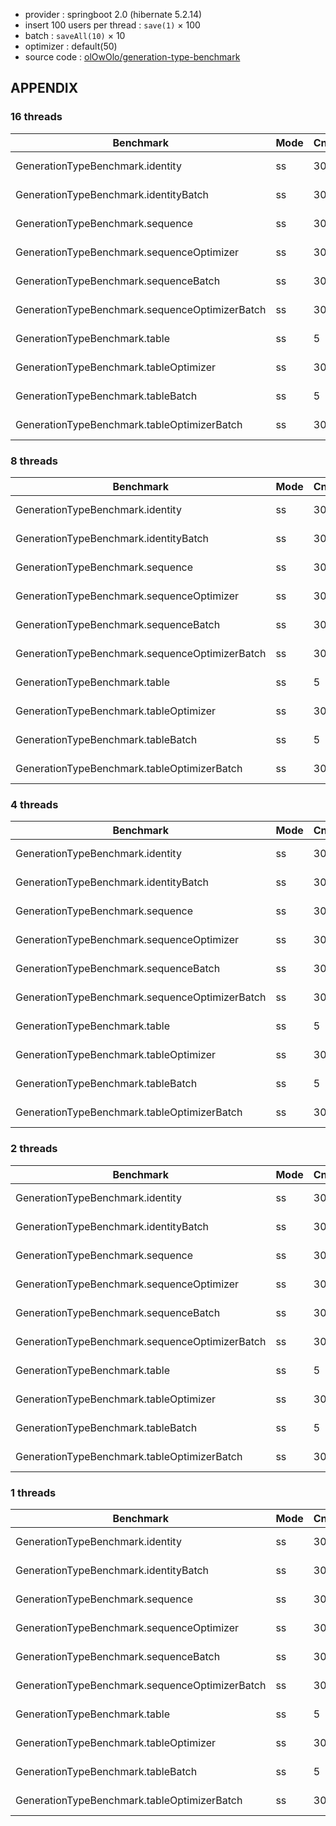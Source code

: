 
<script src="https://cdn.jsdelivr.net/npm/echarts@4.0.4/dist/echarts.common.min.js" integrity="sha256-CRtw4pUXzFosdt4rnjf2ZPyVHH48Rsd5ddXe6jZ6iPM=" crossorigin="anonymous"></script>
<div id="benchmark-chart" style="width: 100%;height: 400px;margin: auto;"></div>
<script>
var benchmarkChart = echarts.init(document.getElementById('benchmark-chart'));
var serial = {
  type: 'bar'
};
var option = {
  legend: {selected: {}},
  tooltip: {},
  dataset: {
    dimensions: ['ops', 'identity', 'identity+batch', 'sequence', 'sequence+optimizer', 'sequence+batch', 'sequence+optimizer+batch', 'table', 'table+optimizer', 'table+batch', 'table+optimizer+batch'],
    source: [
      {ops: '1 thread', 'identity': 280, 'identity+batch': 105, 'sequence': 354, 'sequence+optimizer': 294, 'sequence+batch': 104, 'sequence+optimizer+batch': 44, 'table': 650, 'table+optimizer': 295, 'table+batch': 361, 'table+optimizer+batch': 49},
      {ops: '2 threads', 'identity': 369, 'identity+batch': 143, 'sequence': 476, 'sequence+optimizer': 403, 'sequence+batch': 164, 'sequence+optimizer+batch': 71, 'table': 833, 'table+optimizer': 408, 'table+batch': 576, 'table+optimizer+batch': 85},
      {ops: '4 threads', 'identity': 548, 'identity+batch': 218, 'sequence': 670, 'sequence+optimizer': 537, 'sequence+batch': 204, 'sequence+optimizer+batch': 95, 'table': 1454, 'table+optimizer': 547, 'table+batch': 1101, 'table+optimizer+batch': 101},
      {ops: '8 threads', 'identity': 607, 'identity+batch': 274, 'sequence': 767, 'sequence+optimizer': 633, 'sequence+batch': 252, 'sequence+optimizer+batch': 123, 'table': 4260, 'table+optimizer': 643, 'table+batch': 2409, 'table+optimizer+batch': 138},
      {ops: '16 threads', 'identity': 805, 'identity+batch': 404, 'sequence': 1084, 'sequence+optimizer': 858, 'sequence+batch': 417, 'sequence+optimizer+batch': 193, 'table': 6573, 'table+optimizer': 936, 'table+batch': 5097, 'table+optimizer+batch': 257}
    ]
  },
  xAxis: {type: 'category'},
  yAxis: {},
  series: [
    serial,
    serial,
    serial,
    serial,
    serial,
    serial,
    serial,
    serial,
    serial,
    serial
  ]
};
option.dataset.dimensions.filter(function(value) {
  return value !== 'ops' && value !== 'identity' && value !== 'sequence' && value !== 'table';
}).forEach(function(item) {
  option.legend.selected[item] = false;
});
benchmarkChart.setOption(option);
</script>

<!--more-->

- provider : springboot 2.0 (hibernate 5.2.14)
- insert 100 users per thread : `save(1)` &times; 100
- batch : `saveAll(10)` &times; 10
- optimizer : default(50)
- source code : [olOwOlo/generation-type-benchmark](https://github.com/olOwOlo/generation-type-benchmark)

## APPENDIX

### 16 threads

Benchmark                                       | Mode | Cnt | Score |   Error | Units
----------------------------------------------- | ---- | --- | ----- | ------- | -----
GenerationTypeBenchmark.identity                |   ss |  30 | 0.805 | ± 0.013 |  s/op
GenerationTypeBenchmark.identityBatch           |   ss |  30 | 0.404 | ± 0.097 |  s/op
GenerationTypeBenchmark.sequence                |   ss |  30 | 1.084 | ± 0.011 |  s/op
GenerationTypeBenchmark.sequenceOptimizer       |   ss |  30 | 0.858 | ± 0.011 |  s/op
GenerationTypeBenchmark.sequenceBatch           |   ss |  30 | 0.417 | ± 0.093 |  s/op
GenerationTypeBenchmark.sequenceOptimizerBatch  |   ss |  30 | 0.193 | ± 0.064 |  s/op
GenerationTypeBenchmark.table                   |   ss |   5 | 6.573 | ± 1.118 |  s/op
GenerationTypeBenchmark.tableOptimizer          |   ss |  30 | 0.936 | ± 0.016 |  s/op
GenerationTypeBenchmark.tableBatch              |   ss |   5 | 5.097 | ± 0.230 |  s/op
GenerationTypeBenchmark.tableOptimizerBatch     |   ss |  30 | 0.257 | ± 0.048 |  s/op

### 8 threads

Benchmark                                       | Mode | Cnt | Score |   Error | Units
----------------------------------------------- | ---- | --- | ----- | ------- | -----
GenerationTypeBenchmark.identity                |   ss |  30 | 0.607 | ± 0.077 |  s/op
GenerationTypeBenchmark.identityBatch           |   ss |  30 | 0.274 | ± 0.067 |  s/op
GenerationTypeBenchmark.sequence                |   ss |  30 | 0.767 | ± 0.032 |  s/op
GenerationTypeBenchmark.sequenceOptimizer       |   ss |  30 | 0.633 | ± 0.095 |  s/op
GenerationTypeBenchmark.sequenceBatch           |   ss |  30 | 0.252 | ± 0.032 |  s/op
GenerationTypeBenchmark.sequenceOptimizerBatch  |   ss |  30 | 0.123 | ± 0.029 |  s/op
GenerationTypeBenchmark.table                   |   ss |   5 | 3.260 | ± 0.861 |  s/op
GenerationTypeBenchmark.tableOptimizer          |   ss |  30 | 0.643 | ± 0.017 |  s/op
GenerationTypeBenchmark.tableBatch              |   ss |   5 | 2.409 | ± 0.417 |  s/op
GenerationTypeBenchmark.tableOptimizerBatch     |   ss |  30 | 0.138 | ± 0.026 |  s/op

### 4 threads

Benchmark                                       | Mode | Cnt | Score |   Error | Units
----------------------------------------------- | ---- | --- | ----- | ------- | -----
GenerationTypeBenchmark.identity                |   ss |  30 | 0.548 | ± 0.151 |  s/op
GenerationTypeBenchmark.identityBatch           |   ss |  30 | 0.218 | ± 0.058 |  s/op
GenerationTypeBenchmark.sequence                |   ss |  30 | 0.670 | ± 0.151 |  s/op
GenerationTypeBenchmark.sequenceOptimizer       |   ss |  30 | 0.537 | ± 0.114 |  s/op
GenerationTypeBenchmark.sequenceBatch           |   ss |  30 | 0.204 | ± 0.040 |  s/op
GenerationTypeBenchmark.sequenceOptimizerBatch  |   ss |  30 | 0.095 | ± 0.026 |  s/op
GenerationTypeBenchmark.table                   |   ss |   5 | 1.454 | ± 0.288 |  s/op
GenerationTypeBenchmark.tableOptimizer          |   ss |  30 | 0.547 | ± 0.123 |  s/op
GenerationTypeBenchmark.tableBatch              |   ss |   5 | 1.101 | ± 0.070 |  s/op
GenerationTypeBenchmark.tableOptimizerBatch     |   ss |  30 | 0.101 | ± 0.018 |  s/op

### 2 threads

Benchmark                                       | Mode | Cnt | Score |   Error | Units
----------------------------------------------- | ---- | --- | ----- | ------- | -----
GenerationTypeBenchmark.identity                |   ss |  30 | 0.369 | ± 0.038 |  s/op
GenerationTypeBenchmark.identityBatch           |   ss |  30 | 0.143 | ± 0.020 |  s/op
GenerationTypeBenchmark.sequence                |   ss |  30 | 0.476 | ± 0.051 |  s/op
GenerationTypeBenchmark.sequenceOptimizer       |   ss |  30 | 0.403 | ± 0.044 |  s/op
GenerationTypeBenchmark.sequenceBatch           |   ss |  30 | 0.164 | ± 0.028 |  s/op
GenerationTypeBenchmark.sequenceOptimizerBatch  |   ss |  30 | 0.071 | ± 0.012 |  s/op
GenerationTypeBenchmark.table                   |   ss |   5 | 0.833 | ± 0.234 |  s/op
GenerationTypeBenchmark.tableOptimizer          |   ss |  30 | 0.408 | ± 0.047 |  s/op
GenerationTypeBenchmark.tableBatch              |   ss |   5 | 0.576 | ± 0.135 |  s/op
GenerationTypeBenchmark.tableOptimizerBatch     |   ss |  30 | 0.085 | ± 0.021 |  s/op

### 1 threads

Benchmark                                       | Mode | Cnt | Score |   Error | Units
----------------------------------------------- | ---- | --- | ----- | ------- | -----
GenerationTypeBenchmark.identity                |   ss |  30 | 0.280 | ± 0.018 |  s/op
GenerationTypeBenchmark.identityBatch           |   ss |  30 | 0.105 | ± 0.010 |  s/op
GenerationTypeBenchmark.sequence                |   ss |  30 | 0.354 | ± 0.024 |  s/op
GenerationTypeBenchmark.sequenceOptimizer       |   ss |  30 | 0.294 | ± 0.017 |  s/op
GenerationTypeBenchmark.sequenceBatch           |   ss |  30 | 0.104 | ± 0.009 |  s/op
GenerationTypeBenchmark.sequenceOptimizerBatch  |   ss |  30 | 0.044 | ± 0.004 |  s/op
GenerationTypeBenchmark.table                   |   ss |   5 | 0.650 | ± 0.085 |  s/op
GenerationTypeBenchmark.tableOptimizer          |   ss |  30 | 0.295 | ± 0.018 |  s/op
GenerationTypeBenchmark.tableBatch              |   ss |   5 | 0.361 | ± 0.102 |  s/op
GenerationTypeBenchmark.tableOptimizerBatch     |   ss |  30 | 0.049 | ± 0.004 |  s/op
